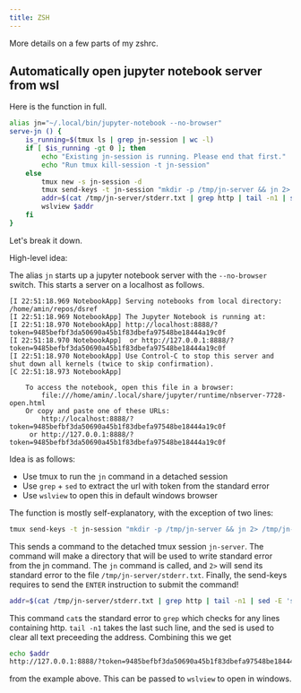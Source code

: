 ```yaml
---
title: ZSH
---
```


More details on a few parts of my zshrc.

## Automatically open jupyter notebook server from wsl

Here is the function in full.

```bash
alias jn="~/.local/bin/jupyter-notebook --no-browser"
serve-jn () {
    is_running=$(tmux ls | grep jn-session | wc -l)
    if [ $is_running -gt 0 ]; then
        echo "Existing jn-session is running. Please end that first."
        echo "Run tmux kill-session -t jn-session"
    else
        tmux new -s jn-session -d
        tmux send-keys -t jn-session "mkdir -p /tmp/jn-server && jn 2> /tmp/jn-server/stderr.txt " ENTER
        addr=$(cat /tmp/jn-server/stderr.txt | grep http | tail -n1 | sed -E 's/^.*http/http/')
        wslview $addr
    fi
}
```

Let's break it down.

High-level idea: 

The alias `jn` starts up a jupyter notebook server with the `--no-browser` switch. This starts a server on a localhost as follows.

```
[I 22:51:18.969 NotebookApp] Serving notebooks from local directory: /home/amin/repos/dsref
[I 22:51:18.969 NotebookApp] The Jupyter Notebook is running at:
[I 22:51:18.970 NotebookApp] http://localhost:8888/?token=9485befbf3da50690a45b1f83dbefa97548be18444a19c0f
[I 22:51:18.970 NotebookApp]  or http://127.0.0.1:8888/?token=9485befbf3da50690a45b1f83dbefa97548be18444a19c0f
[I 22:51:18.970 NotebookApp] Use Control-C to stop this server and shut down all kernels (twice to skip confirmation).
[C 22:51:18.973 NotebookApp]

    To access the notebook, open this file in a browser:
        file:///home/amin/.local/share/jupyter/runtime/nbserver-7728-open.html
    Or copy and paste one of these URLs:
        http://localhost:8888/?token=9485befbf3da50690a45b1f83dbefa97548be18444a19c0f
     or http://127.0.0.1:8888/?token=9485befbf3da50690a45b1f83dbefa97548be18444a19c0f
```

Idea is as follows:

- Use tmux to run the `jn` command in a detached session
- Use `grep` + `sed` to extract the url with token from the standard error
- Use `wslview` to open this in default windows browser

The function is mostly self-explanatory, with the exception of two lines:

```bash
tmux send-keys -t jn-session "mkdir -p /tmp/jn-server && jn 2> /tmp/jn-server/stderr.txt " ENTER
```

This sends a command to the detached tmux session `jn-server`. The command will make a directory that will be used to write standard error from the jn command. The `jn` command is called, and `2>` will send its standard error to the file `/tmp/jn-server/stderr.txt`. Finally, the send-keys requires to send the `ENTER` instruction to submit the command!

```bash
addr=$(cat /tmp/jn-server/stderr.txt | grep http | tail -n1 | sed -E 's/^.*http/http/')
```

This command `cat`s the standard error to `grep` which checks for any lines containing http. `tail -n1` takes the last such line, and the sed is used to clear all text preceeding the address. Combining this we get

```bash
echo $addr
http://127.0.0.1:8888/?token=9485befbf3da50690a45b1f83dbefa97548be18444a19c0f
```

from the example above. This can be passed to `wslview` to open in windows.